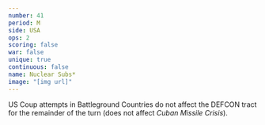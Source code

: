 ```yaml
---
number: 41
period: M
side: USA
ops: 2
scoring: false
war: false
unique: true
continuous: false
name: Nuclear Subs*
image: "[img url]"
---
```

US Coup attempts in Battleground Countries do not affect the DEFCON tract for the remainder of the turn (does not affect *Cuban Missile Crisis*).
